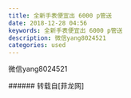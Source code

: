 ```yaml
---
title: 全新手表便宜出 6000 p管送
date: 2018-12-28 04:56
keywords: 全新手表便宜出 6000 p管送
description: 微信yang8024521
categories: used
---
```

<td class="t_f" id="postmessage_2583735">

微信yang8024521<br/>
<img alt="" border="0" class="zoom" data-cf-modified-eb831c56c2f444e2d299b3f6-="" file="http://www.flw.ph/data/appbyme/upload/image/201812/28/RNnIrobtN58e.jpg" id="aimg_G3rIP" lazyloadthumb="1" onclick="" onmouseover="" src="http://www.flw.ph/data/appbyme/upload/image/201812/28/RNnIrobtN58e.jpg"/><br/>
</td>
###### 转载自[菲龙网]